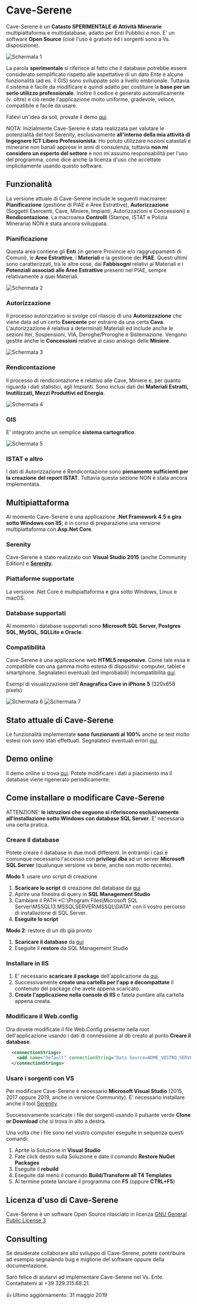# Cave-Serene
Cave-Serene è un **Catasto SPERIMENTALE di Attività Minerarie** multipiattaforma e multidatabase, adatto per Enti Pubblici e non. E' un software **Open Source** (cioè l'uso è gratuito ed i sorgenti sono a Vs. disposizione). 

![Schermata 1](https://github.com/gsaielli/cave-serene/blob/master/Screenshots/s1.png)

La parola **sperimentale** si riferisce al fatto che il database potrebbe essere considerato semplificato rispetto alle aspettative di un dato Ente e alcune funzionalità (ad es. il GIS) sono sviluppate solo a livello embrionale. Tuttavia il sistema è facile da modificare e quindi adatto per costituire la **base per un serio utilizzo professionale**. Inoltre il codice è generato automaticamente (v. oltre) e ciò rende l'applicazione molto uniforme, gradevole, veloce, compatibile e facile da usare. 

Fatevi un'idea da soli, provate il demo [qui](http://caveserene.aielli.net).

NOTA: Inizialmente Cave-Serene è stata realizzata per valutare le potenzialità del tool Serenity, esclusivamente **all'interno della mia attività di Ingegnere ICT Libero Professionista**. Ho potuto utilizzare nozioni catastali e minerarie non banali apprese in anni di consulenza, tuttavia **non mi considero un esperto del settore** e non mi assumo responsabilità per l'uso del programma, come dice anche la licenza d'uso che accettate implicitamente usando questo software.

## Funzionalità
La versione attuale di Cave-Serene include le seguenti macroaree: **Pianificazione** (gestione di PIAE e Aree Estrattive), **Autorizzazione** (Soggetti Esercenti, Cave, Miniere, Impianti, Autorizzazioni e Concessioni) e **Rendicontazione**. La macroarea **Controlli** (Stampe, ISTAT e Polizia Mineraria) NON è stata ancora sviluppata.

### Pianificazione
Questa area contiene gli **Enti** (in genere Provincie e/o raggruppamenti di Comuni), le **Aree Estrattive**, i **Materiali** e la gestione dei **PIAE**. Questi ultimi sono caratterizzati, tra le altre cose, dai **Fabbisogni** relativi ai Materiali e i **Potenziali associati alle Aree Estrattive** presenti nel PIAE, sempre relativamente a quei Materiali.

![Schermata 2](https://github.com/gsaielli/cave-serene/blob/master/Screenshots/s2.png)

### Autorizzazione
Il processo autorizzativo si svolge col rilascio di una **Autorizzazione** che viene data ad un certo **Esercente** per estrarre da una certa **Cava**. L'autorizzazione è relativa a determinati Materiali ed include anche le sezioni Iter, Sospensioni, VIA, Deroghe/Proroghe e Sistemazione. Vengono gestite anche le **Concessioni** relative al caso analogo delle **Miniere**.

![Schermata 3](https://github.com/gsaielli/cave-serene/blob/master/Screenshots/s3.png)

### Rendicontazione
Il processo di rendicontazione è relativo alle Cave, Miniere e, per quanto riguarda i dati statistici, agli Impianti. Sono inclusi dati dei **Materiali Estratti, Inutilizzati, Mezzi Produttivi ed Energia**.

![Schermata 4](https://github.com/gsaielli/cave-serene/blob/master/Screenshots/s4.png)

### GIS
E' integrato anche un semplice **sistema cartografico**.

![Schermata 5](https://github.com/gsaielli/cave-serene/blob/master/Screenshots/s5.png)

### ISTAT e altro
I dati di Autorizzazione e Rendicontazione sono **pienamente sufficienti per la creazione del report ISTAT**. Tuttavia questa sezione NON è stata ancora implementata.

## Multipiattaforma
Al momento Cave-Serene è una applicazione **.Net Framework 4.5 e gira sotto Windows con IIS**; è in corso di preparazione una versione multipiattaforma con **Asp.Net Core**.  

### Serenity
Cave-Serene è stato realizzato con **Visual Studio 2015** (anche Community Edition) e [**Serenity**](https://github.com/volkanceylan/Serenity).

### Piattaforme supportate
La versione .Net Core è multipiattaforma e gira sotto Windows, Linux e macOS.

### Database supportati
Al momento i database supportati sono **Microsoft SQL Server, Postgres SQL, MySQL, SQLLite e Oracle**.

### Compatibilità
Cave-Serene è una applicazione web **HTML5 responsive**. Come tale essa è compatibile con una gamma molto estesa di dispositivi: computer, tablet e smartphone. Segnalateci eventuali (ed improbabili) incompatibilità [qui](https://github.com/gsaielli/cave-serene/issues).

Esempi di visualizzazione dell'**Anagrafica Cave in iPhone 5**  (320x658 pixels):

![Schermata 6](https://github.com/gsaielli/cave-serene/blob/master/Screenshots/s6.png)
![Schermata 7](https://github.com/gsaielli/cave-serene/blob/master/Screenshots/s7.png)

## Stato attuale di Cave-Serene
Le funzionalità implementate **sono funzionanti al 100%** anche se test molto estesi non sono stati effettuati. Segnalateci eventuali errori [qui](https://github.com/gsaielli/cave-serene/issues).

## Demo online
Il demo online si trova [qui](http://caveserene.aielli.net). Potete modificare i dati a piacimento ma il database viene rigenerato periodicamente.

## Come installare o modificare Cave-Serene 
ATTENZIONE: **le istruzioni che seguono si riferiscono esclusivamente all'installazione sotto Windows con database SQL Server**. E' necessaria una certa pratica.

### Creare il database
Potete creare il database in due modi differenti. In entrambi i casi è comunque necessario l'accesso con **privilegi dba** ad un server **Microsoft SQL Server** (qualunque versione va bene, anche non molto recente).

**Modo 1**: usare uno script di creazione
1. **Scaricare lo script** di creazione del database da [qui](https://github.com/gsaielli/cave-serene/raw/master/cave-serene-create-script.sql)
1. Aprire una finestra di query in **SQL Management Studio**
1. Cambiare il PATH *C:\Program Files\Microsoft SQL Server\MSSQL13.MSSQLSERVER\MSSQL\DATA\* con il vostro percorso di installazione di SQL Server.
1. **Eseguite lo script**

**Modo 2**: restore di un db già pronto
1. **Scaricare il database** da [qui](https://github.com/gsaielli/cave-serene/raw/master/cave-serene.bak)
1. Eseguite il **restore** da SQL Management Studio

### Installare in IIS
1. E' necessario **scaricare il package** dell'applicazione da [qui](https://github.com/gsaielli/cave-serene/raw/master/Deploy.zip). 
1. Successivamente **create una cartella per l'app e decompattate** il contenuto del package che avete appena scaricato. 
1. **Create l'applicazione nella console di IIS** e fatela puntare alla cartella appena creata. 

### Modificare il Web.config
Ora dovete modificate il file Web.Config presente nella root dell'applicazione usando i dati di connessione al db creato al punto **Creare il database**.

```xml
  <connectionStrings>
    <add name="Default" connectionString="Data Source=NOME_VOSTRO_SERVER;Initial Catalog=CaveSerene;Integrated Security=True" providerName="System.Data.SqlClient" />
  </connectionStrings>
```

### Usare i sorgenti con VS
Per modificare Cave-Serene è necessario **Microsoft Visual Studio** (2015, 2017 oppure 2019, anche in versione Community). E' necessario installare anche il tool [Serenity](https://marketplace.visualstudio.com/items?itemName=VolkanCeylan.SereneSerenityApplicationTemplate). 

Successivamente scaricate i file dei sorgenti usando il pulsante verde **Clone or Download** che si trova in alto a destra. 

Una volta che i file sono nel vostro computer eseguite in sequenza questi comandi:
1. Aprite la Soluzione in **Visual Studio**
1. Fate click destro sulla Soluzione e date il comando **Restore NuGet Packages**
1. Eseguite il **rebuild**
1. Eseguite dal menù il comando **Build/Transform all T4 Templates**
1. Al termine potete lanciare il programma con **F5** (oppure **CTRL+F5**) 

## Licenza d'uso di Cave-Serene
Cave-Serene è un software Open Source rilasciato in licenza [GNU General Public License 3](https://github.com/gsaielli/cave-serene/blob/master/LICENSE)

## Consulting
Se desiderate collaborare allo sviluppo di Cave-Serene, potete contribuire ad esempio segnalando bug e migliorie del software oppure della documentazione. 

Sarò felice di aiutarvi ad implementare Cave-Serene nel Vs. Ente. Contattatemi al +39 329.315.68.21. 

:+1: Ultimo aggiornamento: 31 maggio 2019
